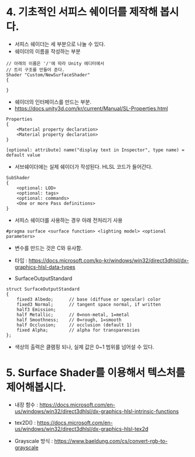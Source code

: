 # 4. 기초적인 서피스 쉐이더를 제작해 봅시다.
- 서피스 쉐이더는 세 부분으로 나눌 수 있다.
- 쉐이더의 이름을 작성하는 부분
```
// 아래의 이름은 '/'에 따라 Unity 에디터에서
// 트리 구조를 만들어 준다.
Shader "Custom/NewSurfaceShader"
{

}
```
- 쉐이더의 인터페이스를 만드는 부분.
- https://docs.unity3d.com/kr/current/Manual/SL-Properties.html
```
Properties
{
    <Material property declaration>
    <Material property declaration>
}

[optional: attribute] name("display text in Inspector", type name) = default value
```

- 서브쉐이더에는 실제 쉐이더가 작성된다. HLSL 코드가 들어간다.
```
SubShader
{
    <optional: LOD>
    <optional: tags>
    <optional: commands>
    <One or more Pass definitions>
}
```

- 서피스 쉐이더를 사용하는 경우 아래 전처리기 사용
```
#pragma surface <surface function> <lighting model> <optional parameters>
```

- 변수를 만드는 것은 C와 유사함.
- 타입 : https://docs.microsoft.com/ko-kr/windows/win32/direct3dhlsl/dx-graphics-hlsl-data-types

- SurfaceOutputStandard
```
struct SurfaceOutputStandard
{
    fixed3 Albedo;      // base (diffuse or specular) color
    fixed3 Normal;      // tangent space normal, if written
    half3 Emission;     
    half Metallic;      // 0=non-metal, 1=metal
    half Smoothness;    // 0=rough, 1=smooth
    half Occlusion;     // occlusion (default 1)
    fixed Alpha;        // alpha for transparencies
};
```

- 색상의 출력은 클램핑 되나, 실제 값은 0~1 범위를 넘어설 수 있다.

# 5. Surface Shader를 이용해서 텍스처를 제어해봅시다.
- 내장 함수 : https://docs.microsoft.com/en-us/windows/win32/direct3dhlsl/dx-graphics-hlsl-intrinsic-functions

- tex2D() : https://docs.microsoft.com/en-us/windows/win32/direct3dhlsl/dx-graphics-hlsl-tex2d

- Grayscale 방식 : https://www.baeldung.com/cs/convert-rgb-to-grayscale